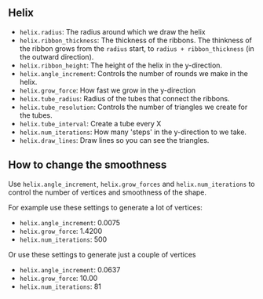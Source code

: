 Helix
-----

- `helix.radius`:  The radius around which we draw the helix
- `helix.ribbon_thickness`: The thickness of the ribbons. The thinkness of the ribbon grows from the `radius` start, to `radius + ribbon_thickness` (in the outward direction).
- `helix.ribbon_height`: The height of the helix in the y-direction.
- `helix.angle_increment`:  Controls the number of rounds we make in the helix.
- `helix.grow_force`: How fast we grow in the y-direction
- `helix.tube_radius`: Radius of the tubes that connect the ribbons.
- `helix.tube_resolution`: Controls the number of triangles we create for the tubes.
- `helix.tube_interval`: Create a tube every X
- `helix.num_iterations`: How many 'steps' in the y-direction to we take. 
- `helix.draw_lines`: Draw lines so you can see the triangles.


How to change the smoothness
-----------------------------
Use `helix.angle_increment`, `helix.grow_forces` and `helix.num_iterations` to control the number of vertices and smoothness of the shape. 

For example use these settings to generate a lot of vertices:

- `helix.angle_increment`: 0.0075
- `helix.grow_force`: 1.4200
- `helix.num_iterations`: 500

Or use these settings to generate just a couple of vertices

- `helix.angle_increment`: 0.0637
- `helix.grow_force`: 10.00
- `helix.num_iterations`: 81

